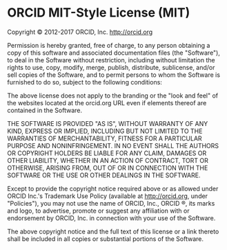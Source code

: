 # ORCID MIT-Style License (MIT)
Copyright © 2012-2017 ORCID, Inc.
http://orcid.org

Permission is hereby granted, free of charge, to any person obtaining a copy of this software and associated documentation files (the "Software"), to deal in the Software without restriction, including without limitation the rights to use, copy, modify, merge, publish, distribute, sublicense, and/or sell copies of the Software, and to permit persons to whom the Software is furnished to do so, subject to the following conditions:

The above license does not apply to the branding or the "look and feel" of the websites located at the orcid.org URL even if elements thereof are contained in the Software.  

THE SOFTWARE IS PROVIDED "AS IS", WITHOUT WARRANTY OF ANY KIND, EXPRESS OR IMPLIED, INCLUDING BUT NOT LIMITED TO THE WARRANTIES OF MERCHANTABILITY, FITNESS FOR A PARTICULAR PURPOSE AND NONINFRINGEMENT. IN NO EVENT SHALL THE AUTHORS OR COPYRIGHT HOLDERS BE LIABLE FOR ANY CLAIM, DAMAGES OR OTHER LIABILITY, WHETHER IN AN ACTION OF CONTRACT, TORT OR OTHERWISE, ARISING FROM, OUT OF OR IN CONNECTION WITH THE SOFTWARE OR THE USE OR OTHER DEALINGS IN THE SOFTWARE.

Except to provide the copyright notice required above or as allowed under ORCID Inc.'s Trademark Use Policy (available at http://orcid.org, under "Policies"), you may not use the name of ORCID, Inc., ORCID ®, its marks and logo, to advertise, promote or suggest any affiliation with or endorsement by ORCID, Inc. in connection with your use of the Software.

The above copyright notice and the full text of this license or a link thereto shall be included in all copies or substantial portions of the Software.
